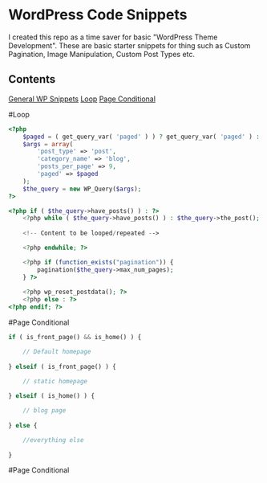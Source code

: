 # WordPress Code Snippets

I created this repo as a time saver for basic "WordPress Theme Development". These are basic starter snippets for thing such as Custom Pagination, Image Manipulation, Custom Post Types etc.

## Contents
[General WP Snippets](#general-wp-snippets)
[Loop](#loop)
[Page Conditional](page-conditional)

#Loop
```php
<?php
    $paged = ( get_query_var( 'paged' ) ) ? get_query_var( 'paged' ) : 1;
    $args = array(
        'post_type' => 'post',
        'category_name' => 'blog',
        'posts_per_page' => 9,
        'paged' => $paged
    );
    $the_query = new WP_Query($args); 
?>

<?php if ( $the_query->have_posts() ) : ?>
    <?php while ( $the_query->have_posts() ) : $the_query->the_post(); ?>
    
    <!-- Content to be looped/repeated -->

    <?php endwhile; ?>

    <?php if (function_exists("pagination")) {
        pagination($the_query->max_num_pages);
    } ?>
    
    <?php wp_reset_postdata(); ?>
    <?php else : ?>
<?php endif; ?>
```

#Page Conditional
```php
if ( is_front_page() && is_home() ) {

    // Default homepage
    
} elseif ( is_front_page() ) {

    // static homepage
    
} elseif ( is_home() ) {

    // blog page
    
} else {

    //everything else
    
}

```




#Page Conditional
